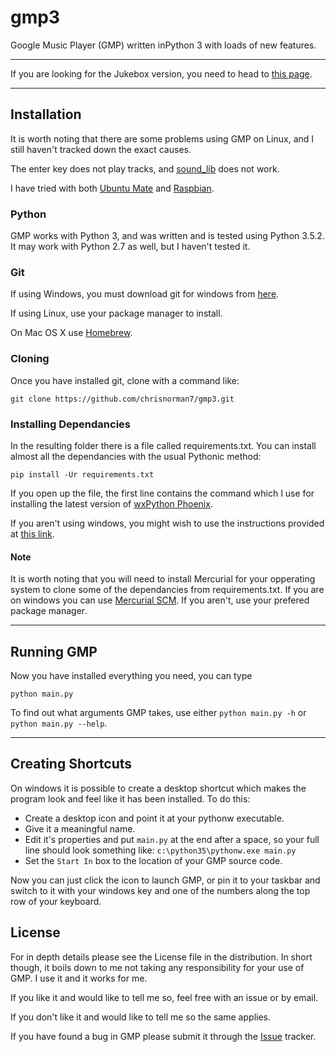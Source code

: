 # gmp3
Google Music Player (GMP) written inPython 3 with loads of new features.

---

If you are looking for the Jukebox version, you need to head to [this page](http://github.com/chrisnorman7/jukebox).

---

## Installation
It is worth noting that there are some problems using GMP on Linux, and I still haven't tracked down the exact causes.

The enter key does not play tracks, and [sound_lib](http://hg.q-continum.net/sound_lib) does not work.

I have tried with both [Ubuntu Mate](http://www.ubuntu-mate.org) and [Raspbian](https://www.raspbian.org/).

### Python
GMP works with Python 3, and was written and is tested using Python 3.5.2. It may work with Python 2.7 as well, but I haven't tested it.

### Git
If using Windows, you must download git for windows from [here](https://git-scm.com/download/win).

If using Linux, use your package manager to install.

On Mac OS X use [Homebrew](http://brew.sh).

### Cloning
Once you have installed git, clone with a command like:

`git clone https://github.com/chrisnorman7/gmp3.git`

### Installing Dependancies
In the resulting folder there is a file called requirements.txt. You can install almost all the dependancies with the usual Pythonic method:

`pip install -Ur requirements.txt`

If you open up the file, the first line contains the command which I use for installing the latest version of [wxPython Phoenix](https://wxpython.org/Phoenix/docs/html/).

If you aren't using windows, you might wish to use the instructions provided at [this link](https://wiki.wxpython.org/How%20to%20install%20wxPython).

#### Note
It is worth noting that you will need to install Mercurial for your opperating system to clone some of the dependancies from requirements.txt. If you are on windows you can use [Mercurial SCM](https://www.mercurial-scm.org/). If you aren't, use your prefered package manager.

---

## Running GMP
Now you have installed everything you need, you can type

`python main.py`

To find out what arguments GMP takes, use either `python main.py -h` or `python main.py --help`.

---

## Creating Shortcuts

On windows it is possible to create a desktop shortcut which makes the program look and feel like it has been installed. To do this:

* Create a desktop icon and point it at your pythonw executable.
* Give it a meaningful name.
* Edit it's properties and put `main.py` at the end after a space, so your full line should look something like:
`c:\python35\pythonw.exe main.py`
* Set the `Start In` box to the location of your GMP source code.

Now you can just click the icon to launch GMP, or pin it to your taskbar and switch to it with your windows key and one of the numbers along the top row of your keyboard.

## License
For in depth details please see the License file in the distribution. In short though, it boils down to me not taking any responsibility for your use of GMP. I use it and it works for me.

If you like it and would like to tell me so, feel free with an issue or by email.

If you don't like it and would like to tell me so the same applies.

If you have found a bug in GMP please submit it through the [Issue](https://github.com/chrisnorman7/gmp3/issues) tracker.

